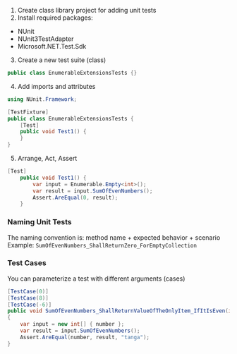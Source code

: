 1. Create class library project for adding unit tests
2. Install required packages:
- NUnit
- NUnit3TestAdapter
- Microsoft.NET.Test.Sdk

3. Create a new test suite (class)
```cs
public class EnumerableExtensionsTests {}
```

4. Add imports and attributes
```cs
using NUnit.Framework;

[TestFixture]
public class EnumerableExtensionsTests {
	[Test]
	public void Test1() {
	}
}
```

5. Arrange, Act, Assert
```cs
[Test]
	public void Test1() {
		var input = Enumerable.Empty<int>();
		var result = input.SumOfEvenNumbers();
		Assert.AreEqual(0, result);
	}
```

### Naming Unit Tests
The naming convention is: method name + expected behavior + scenario
Example: `SumOfEvenNumbers_ShallReturnZero_ForEmptyCollection`

### Test Cases
You can parameterize a test with different arguments (cases)

```cs
[TestCase(0)]
[TestCase(8)]
[TestCase(-6)]
public void SumOfEvenNumbers_ShallReturnValueOfTheOnlyItem_IfItIsEven(int number)
{
	var input = new int[] { number };
	var result = input.SumOfEvenNumbers();
	Assert.AreEqual(number, result, "tanga");
}
```